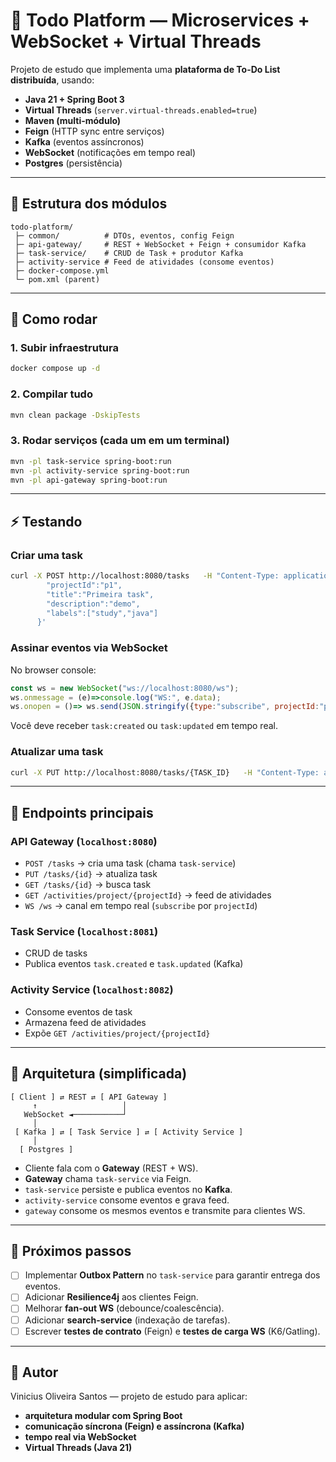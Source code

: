 # 📝 Todo Platform — Microservices + WebSocket + Virtual Threads

Projeto de estudo que implementa uma **plataforma de To-Do List distribuída**, usando:

- **Java 21 + Spring Boot 3**
- **Virtual Threads** (`server.virtual-threads.enabled=true`)
- **Maven (multi-módulo)**
- **Feign** (HTTP sync entre serviços)
- **Kafka** (eventos assíncronos)
- **WebSocket** (notificações em tempo real)
- **Postgres** (persistência)

---

## 📂 Estrutura dos módulos

```
todo-platform/
 ├─ common/          # DTOs, eventos, config Feign
 ├─ api-gateway/     # REST + WebSocket + Feign + consumidor Kafka
 ├─ task-service/    # CRUD de Task + produtor Kafka
 ├─ activity-service # Feed de atividades (consome eventos)
 ├─ docker-compose.yml
 └─ pom.xml (parent)
```

---

## 🚀 Como rodar

### 1. Subir infraestrutura
```bash
docker compose up -d
```

### 2. Compilar tudo
```bash
mvn clean package -DskipTests
```

### 3. Rodar serviços (cada um em um terminal)
```bash
mvn -pl task-service spring-boot:run
mvn -pl activity-service spring-boot:run
mvn -pl api-gateway spring-boot:run
```

---

## ⚡ Testando

### Criar uma task
```bash
curl -X POST http://localhost:8080/tasks   -H "Content-Type: application/json"   -d '{
        "projectId":"p1",
        "title":"Primeira task",
        "description":"demo",
        "labels":["study","java"]
      }'
```

### Assinar eventos via WebSocket
No browser console:
```js
const ws = new WebSocket("ws://localhost:8080/ws");
ws.onmessage = (e)=>console.log("WS:", e.data);
ws.onopen = ()=> ws.send(JSON.stringify({type:"subscribe", projectId:"p1"}));
```

Você deve receber `task:created` ou `task:updated` em tempo real.

### Atualizar uma task
```bash
curl -X PUT http://localhost:8080/tasks/{TASK_ID}   -H "Content-Type: application/json"   -d '{"title":"Atualizada","status":"DOING"}'
```

---

## 🔌 Endpoints principais

### API Gateway (`localhost:8080`)
- `POST /tasks` → cria uma task (chama `task-service`)
- `PUT /tasks/{id}` → atualiza task
- `GET /tasks/{id}` → busca task
- `GET /activities/project/{projectId}` → feed de atividades
- `WS /ws` → canal em tempo real (`subscribe` por `projectId`)

### Task Service (`localhost:8081`)
- CRUD de tasks
- Publica eventos `task.created` e `task.updated` (Kafka)

### Activity Service (`localhost:8082`)
- Consome eventos de task
- Armazena feed de atividades
- Expõe `GET /activities/project/{projectId}`

---

## 📡 Arquitetura (simplificada)

```
[ Client ] ⇄ REST ⇄ [ API Gateway ]
     ↑                   │
   WebSocket ◄───────────┘
     │
 [ Kafka ] ⇄ [ Task Service ] ⇄ [ Activity Service ]
     │
  [ Postgres ]
```

- Cliente fala com o **Gateway** (REST + WS).
- **Gateway** chama `task-service` via Feign.
- `task-service` persiste e publica eventos no **Kafka**.
- `activity-service` consome eventos e grava feed.
- `gateway` consome os mesmos eventos e transmite para clientes WS.

---

## 🧠 Próximos passos

- [ ] Implementar **Outbox Pattern** no `task-service` para garantir entrega dos eventos.
- [ ] Adicionar **Resilience4j** aos clientes Feign.
- [ ] Melhorar **fan-out WS** (debounce/coalescência).
- [ ] Adicionar **search-service** (indexação de tarefas).
- [ ] Escrever **testes de contrato** (Feign) e **testes de carga WS** (K6/Gatling).

---

## 👤 Autor

Vinicius Oliveira Santos — projeto de estudo para aplicar:
- **arquitetura modular com Spring Boot**
- **comunicação síncrona (Feign) e assíncrona (Kafka)**
- **tempo real via WebSocket**
- **Virtual Threads (Java 21)**
